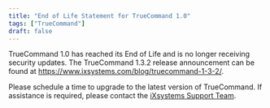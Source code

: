 ```yaml
---
title: "End of Life Statement for TrueCommand 1.0"
tags: ["TrueCommand"]
draft: false
---
```


TrueCommand 1.0 has reached its End of Life and is no longer receiving security updates.
The TrueCommand 1.3.2 release announcement can be found at https://www.ixsystems.com/blog/truecommand-1-3-2/.

Please schedule a time to upgrade to the latest version of TrueCommand. If assistance is required, please contact the [iXsystems Support Team](/hub/initial-setup/support/#support-in-truenas-enterprise).
